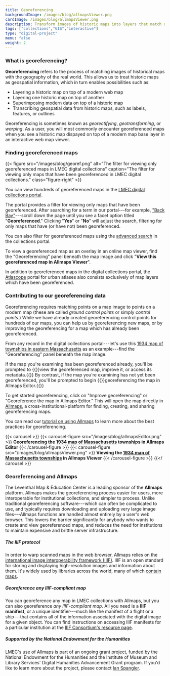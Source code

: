 ```yaml
---
title: Georeferencing
backgroundImage: /images/blog/allmapsViewer.png
cardImage: /images/blog/allmapsViewer.png
description: Transform images of historic maps into layers that match onto modern web maps
tags: ["collections","GIS","interactive"]
type: "digital-project"
menu: false
weight: 2
---
```

### What is georeferencing? 

**Georeferencing** refers to the process of matching images of historical maps with the geography of the real world. This allows us to treat historic maps as geospatial information, which in turn enables possibilities such as:

- Layering a historic map on top of a modern web map
- Layering one historic map on top of another
- Superimposing modern data on top of a historic map
- Transcribing geospatial data from historic maps, such as labels, features, or outlines 

Georeferencing is sometimes known as *georectifying*, *geotransforming*, or *warping*. As a user, you will most commonly encounter georeferenced maps when you see a historic map dispayed on top of a modern map base layer in an interactive web map viewer.

### Finding georeferenced maps

{{< figure src="/images/blog/georef.png" alt="The filter for viewing only georeferenced maps in LMEC digital collections" caption="The filter for viewing only maps that have been georeferenced in LMEC digital collections." class="figure-right" >}}

You can view hundreds of georeferenced maps in the [LMEC digital collections portal](https://collections.leventhalmap.org).

The portal provides a filter for viewing only maps that have been georeferenced. After searching for a term in our portal---for example, ["Back Bay"](https://collections.leventhalmap.org/search?utf8=✓&q=%22Back+Bay%22)---scroll down the page until you see a facet option titled "**Georeferenced**." Clicking "**Yes**" or "**No**" will adjust the search, filtering for only maps that have (or have not) been georeferenced.

You can also filter for georeferenced maps using the [advanced search](https://collections.leventhalmap.org/advanced) in the collections portal. 

To view a georeferenced map as an overlay in an online map viewer, find the "Georeferencing" panel beneath the map image and click "**View this georeferenced map in Allmaps Viewer**".

In addition to georeferenced maps in the digital collections portal, the [Atlascope](https://www.atlascope.org) portal for urban atlases also consists exclusively of map layers which have been georeferenced. 

### Contributing to our georeferencing data

Georeferencing requires matching points on a map image to points on a modern map (these are called _ground control points_ or simply _control points_.) While we have already created georeferencing control points for hundreds of our maps, you can help us by georeferencing new maps, or by improving the georeferencing for a map which has already been georeferenced.

From any record in the digital collections portal---let's use this [1934 map of townships in eastern Massachusetts](https://collections.leventhalmap.org/search/commonwealth:q524n357v) as an example---find the "Georeferencing" panel beneath the map image.

If the map you're examining has been georeferenced already, you'll be prompted to {{<popup img-src="/images/blog/georef-existing-map.png" img-bib="/images/blog/georef-existing-map.png" class=popupTooltip target="blank">}}view the georeferenced map, improve it, or access its metadata.{{</popup>}} By contrast, if the map you're examining has not yet been georeferenced, you'll be prompted to begin {{<popup img-src="/images/blog/georef-new-map.png" bib-src="/images/blog/georef-new-map.png" class=popupTooltip target="blank">}}georeferencing the map in Allmaps Editor.{{</popup>}}

To get started georeferencing, click on "Improve georeferencing" or "Georeference the map in Allmaps Editor." This will open the map directly in [Allmaps](https://editor.allmaps.org), a cross-institutional-platform for finding, creating, and sharing georeferencing maps.

You can read our [tutorial on using Allmaps](https://cartinal.leventhalmap.org/guides/georeference.html) to learn more about the best practices for georeferencing.

{{< carousel >}}
    {{< carousel-figure src="/images/blog/allmapsEditor.png" >}} **Georeferencing the [1934 map of Massachusetts](https://collections.leventhalmap.org/search/commonwealth:q524n357v) townships in Allmaps Editor** {{< /carousel-figure >}}
    {{< carousel-figure src="/images/blog/allmapsViewer.png" >}} **Viewing the [1934 map of Massachusetts townships](https://collections.leventhalmap.org/search/commonwealth:q524n357v) in Allmaps Viewer** {{< /carousel-figure >}}
{{</ carousel >}}

### Georeferencing and Allmaps

The Leventhal Map & Education Center is a leading sponsor of the **Allmaps** platform. Allmaps makes the georeferencing process easier for users, more interoperable for institutional collections, and simpler to process. Unlike traditional georeferencing software---which can often be complicated to use, and typically requires downloading and uploading very large image files---Allmaps functions are handled almost entirely by a user's web browser. This lowers the barrier significantly for anybody who wants to create and view georeferenced maps, and reduces the need for institutions to maintain expensive and brittle server infrastructure.

##### The IIIF protocol

In order to warp scanned maps in the web browser, Allmaps relies on the [international image interoperability framework (IIIF)](https://iiif.io/get-started/how-iiif-works/). IIIF is an open standard for storing and displaying high-resolution images and information about them. It's widely used by libraries across the world, many of which [contain maps](https://github.com/allmaps/iiif-map-collections/tree/main).

##### Georeference any IIIF-compliant map

You can georeference any map in LMEC collections with Allmaps, but you can also georeference *any IIIF-compliant map*. All you need is a **IIIF manifest**, or a unique identifier---much like the manifest of a flight or a ship---that contains all of the information associated with the digital image for a given object. You can find instructions on accessing IIIF manifests for a particular institution at the [IIIF Consortium's resource page](https://iiif.io/guides/finding_resources/).

##### Supported by the National Endowment for the Humanities

LMEC's use of Allmaps is part of an ongoing grant project, funded by the National Endowment for the Humanities and the Institute of Museum and Library Services' Digital Humanities Advancement Grant program. If you'd like to learn more about the project, please contact [Ian Spangler](https://www.leventhalmap.org/about/people/ian-spangler/).
